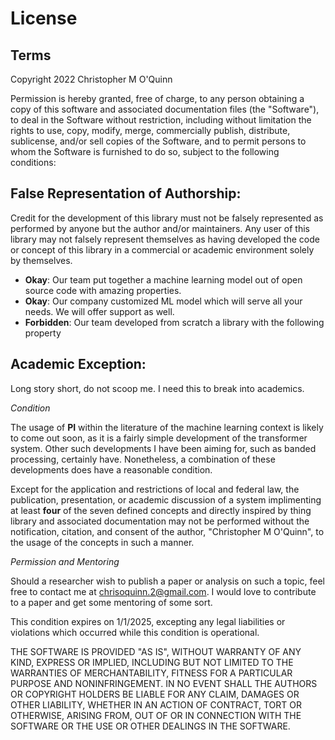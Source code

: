 # License

## Terms

Copyright 2022 Christopher M O'Quinn

Permission is hereby granted, free of charge, to any person obtaining a copy of this software and associated documentation files (the "Software"),
to deal in the Software without restriction, including without limitation the rights to use, copy, modify, merge, commercially publish,
distribute, sublicense, and/or sell copies of the Software, and to permit persons to whom the Software is furnished to do so,
subject to the following conditions:

## False Representation of Authorship:

Credit for the development of this library must not be falsely represented as performed by anyone but
    the author and/or maintainers. Any user of this library may not falsely
    represent themselves as having developed the code or concept of this library
    in a commercial or academic environment solely by themselves. 
     
* **Okay**: Our team put together a machine learning model out of open source code with amazing properties.
* **Okay**: Our company customized ML model which will serve all your needs. We will offer support as well.
* **Forbidden**: Our team developed from scratch a library with the following property

## Academic Exception:

Long story short, do not scoop me. I need this
to break into academics.

*Condition*

The usage of **PI** within the literature of the machine learning context is likely to come out soon, as it is a fairly simple development of the transformer system.
Other such developments I have been aiming for, such as banded processing, certainly have. Nonetheless,
a combination of these developments does have a reasonable condition.

Except for the application and restrictions of local and federal law, the publication, presentation, or academic discussion of a system implimenting at least **four**
of the seven defined concepts and directly inspired by thing library and associated documentation
may not be performed without the notification, citation, and consent of the author, "Christopher M O'Quinn",
to the usage of the concepts in such a manner. 

*Permission and Mentoring*

Should a researcher wish to publish a paper or analysis on such a topic, feel
free to contact me at chrisoquinn.2@gmail.com. I would love to contribute to a 
paper and get some mentoring of some sort.

This condition expires on 1/1/2025, excepting any legal liabilities or
violations which occurred while this condition is operational.

THE SOFTWARE IS PROVIDED "AS IS", WITHOUT WARRANTY OF ANY KIND, EXPRESS OR IMPLIED, INCLUDING BUT NOT LIMITED TO THE WARRANTIES
OF MERCHANTABILITY, FITNESS FOR A PARTICULAR PURPOSE AND NONINFRINGEMENT. IN NO EVENT SHALL THE AUTHORS OR COPYRIGHT
HOLDERS BE LIABLE FOR ANY CLAIM, DAMAGES OR OTHER LIABILITY, WHETHER IN AN ACTION OF CONTRACT, TORT OR OTHERWISE,
ARISING FROM, OUT OF OR IN CONNECTION WITH THE SOFTWARE OR THE USE OR OTHER DEALINGS IN THE SOFTWARE.